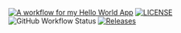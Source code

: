 [![A workflow for my Hello World App](https://github.com/40794417KaungKhantPaing/sem/actions/workflows/main.yml/badge.svg?branch=master)](https://github.com/40794417KaungKhantPaing/sem/actions/workflows/main.yml)
[![LICENSE](https://img.shields.io/github/license/40794417KaungKhantPaing/sem.svg?style=flat-square)](https://github.com/40794417KaungKhantPaing/sem/blob/master/LICENSE)
![GitHub Workflow Status](https://img.shields.io/github/actions/workflow/status/40794417KaungKhantPaing/sem/main.yml?branch=develop&style=flat-square)
[![Releases](https://img.shields.io/github/release/40794417KaungKhantPaing/sem/all.svg?style=flat-square)](https://github.com/40794417KaungKhantPaing/sem/releases)